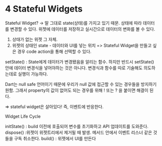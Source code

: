 # 4 Stateful Widgets

Stateful Widget?
-> 말 그대로 state(상태)를 가지고 있기 때문.
상태에 따라 데이터를 변경할 수 있다.
위젯에 데이터를 저장하고 실시간으로 데이터의 변화를 볼 수 있다.

1.  상태가 없는 위젯 그 자체.
2.  위젯의 상태인 state - 데이터와 UI를 넣는 위치
    => Stateful Widget을 만들고 싶은 경우 code action을 통해 선택할 수 있다.

setState()
: State에게 데이터가 변경됐음을 알리는 함수.
하지만 반드시 setState() 안에 데이터 변경식을 넣어야하는 것은 아니다.
변경식과 함수를 따로 기술해도 의도하는데로 실행이 가능하다.

Dart는 null safe 언어이기 때문에 우리가 null 값에 접근할 수 있는 경우들을 방지하기 원함. 그래서 property의 값이 없어도 되는 경우를 위해 ! 또는 ? 을 붙이면 해결이 된다.

=> stateful widget은 살아있다!
즉, 이벤트에 반응한다.

Widget Life Cycle

initState()
: build 이전에 호출되어 변수를 초기화하고 API 업데이트를 도와준다.
dispose()
:위젯이 위젯트리에서 제거될 때 발생. 메서드 안에서 이벤트 리스너 같은 것들을 구독 취소한다.
build()
: 위젯에서 UI를 만든다
